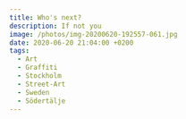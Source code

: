 ```yaml
---
title: Who's next?
description: If not you
image: /photos/img-20200620-192557-061.jpg
date: 2020-06-20 21:04:00 +0200
tags:
  - Art
  - Graffiti
  - Stockholm
  - Street-Art
  - Sweden
  - Södertälje
---
```

